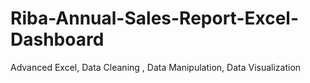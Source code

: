 # Riba-Annual-Sales-Report-Excel-Dashboard
Advanced Excel, Data Cleaning , Data Manipulation, Data Visualization 
